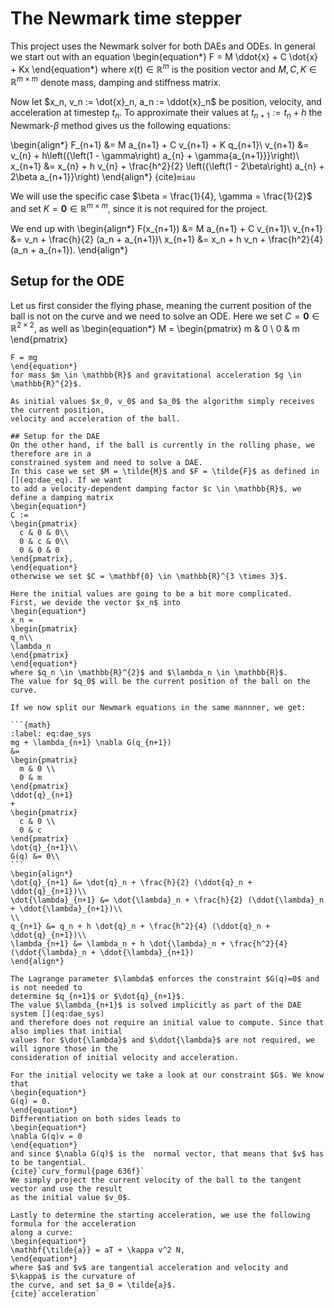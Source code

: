 # The Newmark time stepper

This project uses the Newmark solver for both DAEs and ODEs.
In general we start out with an equation
\begin{equation*}
  F = M \ddot{x} + C \dot{x} + Kx
\end{equation*}
where $x(t) \in \mathbb{R}^{m}$ is the position vector and $M, C, K \in \mathbb{R}^{m \times m}$ 
denote mass, damping and stiffness matrix.

Now let $x_n, v_n := \dot{x}_n, a_n := \ddot{x}_n$ be position, velocity, and acceleration at
timestep $t_n$. To approximate their values at $t_{n+1} := t_n + h$ the Newmark-$\beta$ method
gives us the following equations:

\begin{align*}
  F_{n+1} &= M a_{n+1} + C v_{n+1} + K q_{n+1}\\
  v_{n+1} &= v_{n} + h\left({\left(1 - \gamma\right) a_{n} + \gamma{a_{n+1}}}\right)\\
  x_{n+1} &= x_{n} + h v_{n} + \frac{h^2}{2} \left({\left(1 - 2\beta\right) a_{n} + 2\beta a_{n+1}}\right)
\end{align*}
{cite}`miau`

We will use the specific case $\beta = \frac{1}{4}, \gamma = \frac{1}{2}$ and 
set $K = \mathbf{0} \in \mathbb{R}^{m \times m}$, since it is not required for the 
project.

We end up with
\begin{align*}
  F(x_{n+1}) &= M a_{n+1} + C v_{n+1}\\
  v_{n+1} &= v_n + \frac{h}{2} (a_n + a_{n+1})\\
  x_{n+1} &= x_n + h v_n + \frac{h^2}{4} (a_n + a_{n+1}).
\end{align*}

## Setup for the ODE
Let us first consider the flying phase, meaning the current position of the ball is not on the 
curve and we need to solve an ODE.
Here we set $C = \mathbf{0} \in \mathbb{R}^{2 \times 2}$, as well as
\begin{equation*}
M =
\begin{pmatrix}
    m & 0 \\
    0 & m 
  \end{pmatrix}
  ~~~\text{ and }~~~
  F = mg
\end{equation*}
for mass $m \in \mathbb{R}$ and gravitational acceleration $g \in \mathbb{R}^{2}$.

As initial values $x_0, v_0$ and $a_0$ the algorithm simply receives the current position, 
velocity and acceleration of the ball.

## Setup for the DAE
On the other hand, if the ball is currently in the rolling phase, we therefore are in a 
constrained system and need to solve a DAE.
In this case we set $M = \tilde{M}$ and $F = \tilde{F}$ as defined in [](eq:dae_eq). If we want 
to add a velocity-dependent damping factor $c \in \mathbb{R}$, we define a damping matrix
\begin{equation*}
  C :=
  \begin{pmatrix}
    c & 0 & 0\\
    0 & c & 0\\
	0 & 0 & 0
  \end{pmatrix},
\end{equation*}
otherwise we set $C = \mathbf{0} \in \mathbb{R}^{3 \times 3}$.

Here the initial values are going to be a bit more complicated. 
First, we devide the vector $x_n$ into
\begin{equation*}
  x_n =
  \begin{pmatrix}
  q_n\\
  \lambda_n
  \end{pmatrix}
\end{equation*}
where $q_n \in \mathbb{R}^{2}$ and $\lambda_n \in \mathbb{R}$.
The value for $q_0$ will be the current position of the ball on the curve.

If we now split our Newmark equations in the same mannner, we get:

```{math}
:label: eq:dae_sys
  mg + \lambda_{n+1} \nabla G(q_{n+1})
  &=
  \begin{pmatrix}
    m & 0 \\
    0 & m 
  \end{pmatrix}
  \ddot{q}_{n+1}
  +
  \begin{pmatrix}
    c & 0 \\
    0 & c 
  \end{pmatrix}
  \dot{q}_{n+1}\\
  G(q) &= 0\\
```
\begin{align*}
  \dot{q}_{n+1} &= \dot{q}_n + \frac{h}{2} (\ddot{q}_n + \ddot{q}_{n+1})\\
  \dot{\lambda}_{n+1} &= \dot{\lambda}_n + \frac{h}{2} (\ddot{\lambda}_n + \ddot{\lambda}_{n+1})\\
  \\
  q_{n+1} &= q_n + h \dot{q}_n + \frac{h^2}{4} (\ddot{q}_n + \ddot{q}_{n+1})\\
  \lambda_{n+1} &= \lambda_n + h \dot{\lambda}_n + \frac{h^2}{4} (\ddot{\lambda}_n + \ddot{\lambda}_{n+1})
\end{align*}

The Lagrange parameter $\lambda$ enforces the constraint $G(q)=0$ and is not needed to 
determine $q_{n+1}$ or $\dot{q}_{n+1}$. 
The value $\lambda_{n+1}$ is solved implicitly as part of the DAE system [](eq:dae_sys)
and therefore does not require an initial value to compute. Since that also implies that initial 
values for $\dot{\lambda}$ and $\ddot{\lambda}$ are not required, we will ignore those in the 
consideration of initial velocity and acceleration.

For the initial velocity we take a look at our constraint $G$. We know that 
\begin{equation*}
  G(q) = 0.
\end{equation*}
Differentiation on both sides leads to
\begin{equation*}
  \nabla G(q)v = 0
\end{equation*}
and since $\nabla G(q)$ is the  normal vector, that means that $v$ has to be tangential.
{cite}`curv_formul{page 636f}`
We simply project the current velocity of the ball to the tangent vector and use the result 
as the initial value $v_0$.

Lastly to determine the starting acceleration, we use the following formula for the acceleration 
along a curve:
\begin{equation*}
  \mathbf{\tilde{a}} = aT + \kappa v^2 N,
\end{equation*}
where $a$ and $v$ are tangential acceleration and velocity and $\kappa$ is the curvature of 
the curve, and set $a_0 = \tilde{a}$.
{cite}`acceleration`